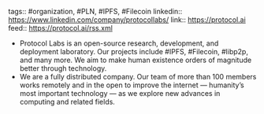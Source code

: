 tags:: #organization, #PLN, #IPFS, #Filecoin 
linkedin:: https://www.linkedin.com/company/protocollabs/
link:: https://protocol.ai
feed:: https://protocol.ai/rss.xml

- Protocol Labs is an open-source research, development, and deployment laboratory. Our projects include #IPFS, #Filecoin, #libp2p, and many more. We aim to make human existence orders of magnitude better through technology.
- We are a fully distributed company. Our team of more than 100 members works remotely and in the open to improve the internet — humanity’s most important technology — as we explore new advances in computing and related fields.